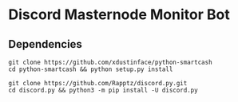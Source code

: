 # Discord Masternode Monitor Bot

## Dependencies

```
git clone https://github.com/xdustinface/python-smartcash
cd python-smartcash && python setup.py install
```

```
git clone https://github.com/Rapptz/discord.py.git
cd discord.py && python3 -m pip install -U discord.py
```
